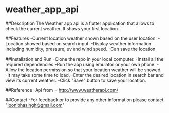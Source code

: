# weather_app_api

##Description 
The Weather app api is a flutter application that allows to check the current weather.
It shows your first location.

##Features
-Current location weather shown based on the user location.
-Location showed based on search input.
-Display weather information including humidity, pressure, uv and wind speed.
-Can save the location

##Installation and Run
-Clone the repo in your local computer.
-Install all the required dependencies
-Run the app using emulator or your own phone.
-Allow the location permission so that your location weather will be showed.
-It may take some time to load.
-Enter the desired location in search bar and view its current weather.
-Click "Save" button to save your location.



##Reference
-Api from =  http://www.weatherapi.com/

##Contact
-For feedback or to provide any other information please contact "loonibhasingh@gmail.com"
